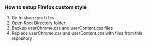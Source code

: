 ### How to setup Firefox custom style

1. Go to `about:profiles`
2. Open Root Directory folder
3. Backup userChrome.css and userContent.css files
4. Replace userChrome.css and userContent.css with files from this repository
